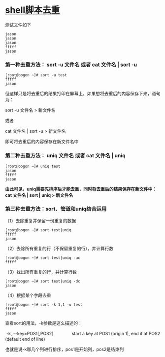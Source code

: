 # [shell脚本去重](https://blog.csdn.net/laobai1015/article/details/91455406)

测试文件如下

```shell
jason
jason
jason
fffff
jason
```

### 第一种去重方法： sort -u 文件名 或者 cat 文件名 | sort -u

```shell
[root@bogon ~]# sort -u test
fffff
jason
```

但这样只是将去重后的结果打印在屏幕上，如果想将去重后的内容保存下来，语句为：

sort -u 文件名 > 新文件名

或者

cat 文件名 | sort -u > 新文件名

即可将去重后的内容保存在新文件名中

### 第二种去重方法： **uniq 文件名 或者 cat 文件名 | uniq**

```shell
[root@bogon ~]# uniq test
jason
fffff
jason
```

**由此可见，uniq需要先排序后才能去重，同时将去重后的结果保存在新文件中：cat 文件名 | sort | uniq > 新文件名**

### 第三种去重方法：**sort、管道和uniq结合运用**

（1）去除重复并保留一份重复的数据

```shell
[root@bogon ~]# sort test|uniq
fffff
jason
```

（2）去除所有重复的行（不保留重复的行），并计算行数

```shell
[root@bogon ~]# sort test|uniq -uc
fffff
```

（3）找出所有重复的行，并计算行数

```shell
[root@bogon ~]# sort test|uniq -dc
jason
```

（4）根据某个字段去重

```shell
[root@bogon ~]# sort -k 1,1 -u test
fffff
jason
```

查看sort的用法，-k参数是这么描述的：

​       -k, --key=POS1[,POS2]
　　　　start a key at POS1 (origin 1), end it at POS2 (default end of line)

也就是说-k哪几个列进行排序，pos1是开始列，pos2是结束列

